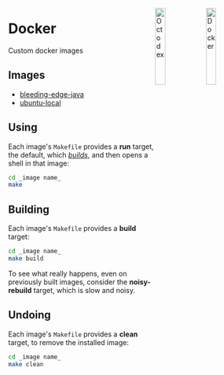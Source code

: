 <a href="https://www.docker.com/" title="Docker"><img
src="https://www.docker.com/sites/default/files/social/docker_facebook_share.png"
alt="Docker" align="right" height="20%" width="20%"/></a>
<a href="https://github.com/" title="GitHub"><img
src="https://random-octodex.herokuapp.com/random" alt="Octodex" align="right"
height="20%" width="20%"/></a>

# Docker

Custom docker images

## Images

* [bleeding-edge-java](bleeding-edge-java/)
* [ubuntu-local](ubuntu-local/)

## Using

Each image's `Makefile` provides a **run** target, the default, which
[_builds_](#building), and then opens a shell in that image:

```sh
cd _image name_
make
```

## Building

Each image's `Makefile` provides a **build** target:

```sh
cd _image name_
make build
```

To see what really happens, even on previously built images, consider the
**noisy-rebuild** target, which is slow and noisy.

## Undoing

Each image's `Makefile` provides a **clean** target, to remove the installed
image:

```sh
cd _image name_
make clean
```
